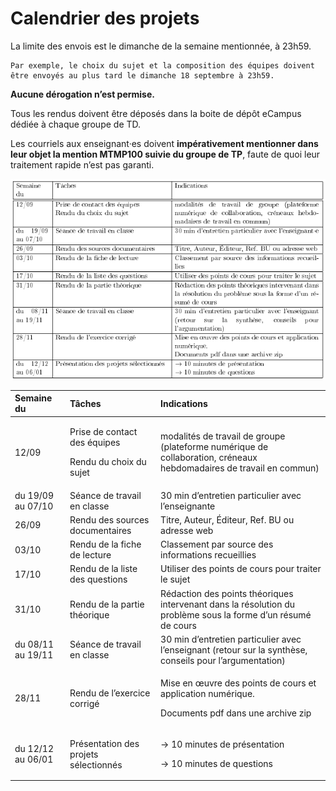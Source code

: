 Calendrier des projets
======================
La limite des envois est le dimanche de la semaine mentionnée, à 23h59.

```{note}
Par exemple, le choix du sujet et la composition des équipes doivent
être envoyés au plus tard le dimanche 18 septembre à 23h59.
```


**Aucune dérogation n’est permise.**

Tous les rendus doivent être déposés dans la boite de dépôt eCampus
dédiée à chaque groupe de TD.

Les courriels aux enseignant·es doivent **impérativement mentionner dans
leur objet la mention MTMP100 suivie du groupe de TP**, faute de quoi
leur traitement rapide n’est pas garanti.

![fishy](./calendrier2022.png)

<table>
<thead>
<tr class="header">
<th style="text-align: left;">Semaine du</th>
<th style="text-align: left;">Tâches</th>
<th style="text-align: left;">Indications</th>
</tr>
</thead>
<tbody>
<tr class="odd">
<td style="text-align: left;">12/09</td>
<td style="text-align: left;"><p>Prise de contact des équipes</p>
<p>Rendu du choix du sujet</p></td>
<td style="text-align: left;">modalités de travail de groupe (plateforme numérique de collaboration, créneaux hebdomadaires de travail en commun)</td>
</tr>
<tr class="even">
<td style="text-align: left;">du 19/09 au 07/10</td>
<td style="text-align: left;">Séance de travail en classe</td>
<td style="text-align: left;">30 min d’entretien particulier avec l’enseignante</td>
</tr>
<tr class="odd">
<td style="text-align: left;">26/09</td>
<td style="text-align: left;">Rendu des sources documentaires</td>
<td style="text-align: left;">Titre, Auteur, Éditeur, Ref. BU ou adresse web</td>
</tr>
<tr class="even">
<td style="text-align: left;">03/10</td>
<td style="text-align: left;">Rendu de la fiche de lecture</td>
<td style="text-align: left;">Classement par source des informations recueillies</td>
</tr>
<tr class="odd">
<td style="text-align: left;">17/10</td>
<td style="text-align: left;">Rendu de la liste des questions</td>
<td style="text-align: left;">Utiliser des points de cours pour traiter le sujet</td>
</tr>
<tr class="even">
<td style="text-align: left;">31/10</td>
<td style="text-align: left;">Rendu de la partie théorique</td>
<td style="text-align: left;">Rédaction des points théoriques intervenant dans la résolution du problème sous la forme d’un résumé de cours</td>
</tr>
<tr class="odd">
<td style="text-align: left;">du 08/11 au 19/11</td>
<td style="text-align: left;">Séance de travail en classe</td>
<td style="text-align: left;">30 min d’entretien particulier avec l’enseignant (retour sur la synthèse, conseils pour l’argumentation)</td>
</tr>
<tr class="even">
<td style="text-align: left;">28/11</td>
<td style="text-align: left;">Rendu de l’exercice corrigé</td>
<td style="text-align: left;"><p>Mise en œuvre des points de cours et application numérique.</p>
<p>Documents pdf dans une archive zip</p></td>
</tr>
<tr class="odd">
<td style="text-align: left;">du 12/12 au 06/01</td>
<td style="text-align: left;">Présentation des projets sélectionnés</td>
<td style="text-align: left;"><p><span class="math inline">→</span> 10 minutes de présentation</p>
<p><span class="math inline">→</span> 10 minutes de questions</p></td>
</tr>
</tbody>
</table>


